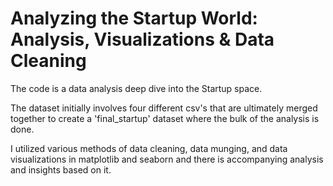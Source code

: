 # Analyzing the Startup World: Analysis, Visualizations & Data Cleaning

The code is a data analysis deep dive into the Startup space. 

The dataset initially involves four different csv's that are ultimately merged together to create a 'final_startup' dataset where the bulk of the analysis is done. 

I utilized various methods of data cleaning, data munging, and data visualizations in matplotlib and seaborn and there is accompanying analysis and insights based on it.
